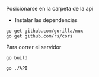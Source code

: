 Posicionarse en la carpeta de la api
* Instalar las dependencias
```
go get github.com/gorilla/mux
go get github.com/rs/cors
```
Para correr el servidor
```
go build
```
```
go ./API
```